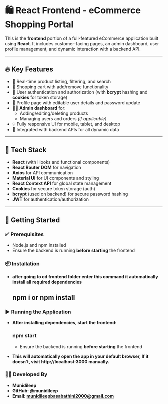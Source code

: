 # 🛍️ React Frontend - eCommerce Shopping Portal

This is the **frontend** portion of a full-featured eCommerce application built using **React**. It includes customer-facing pages, an admin dashboard, user profile management, and dynamic interaction with a backend API.

---

## 🔥 Key Features

- 🔎 Real-time product listing, filtering, and search
- 🛒 Shopping cart with add/remove functionality
- 🔐 User authentication and authorization (with **bcrypt** hashing and **cookies** for token storage)
- 👤 Profile page with editable user details and password update
- 🧑‍💼 **Admin dashboard** for:
  - Adding/editing/deleting products
  - Managing users and orders *(if applicable)*
- 💡 Fully responsive UI for mobile, tablet, and desktop
- 🔄 Integrated with backend APIs for all dynamic data

---

## 🧰 Tech Stack

- **React** (with Hooks and functional components)
- **React Router DOM** for navigation
- **Axios** for API communication
- **Material UI** for UI components and styling
- **React Context API** for global state management
- **Cookies** for secure token storage (auth)
- **bcrypt** (used on backend) for secure password hashing
- **JWT** for authentication/authorization

---

## 🚀 Getting Started

### ✅ Prerequisites

- Node.js and npm installed
- Ensure the backend is running **before starting** the frontend

### 📦 Installation

- **after going to cd frontend folder enter this command it automatically install all required dependencies**
    ## npm i or npm install

  
### ▶️ Running the Application

- **After installing dependencies, start the frontend:**
  ### npm start

  - Ensure the backend is running **before starting** the frontend

- **This will automatically open the app in your default browser, If it doesn't, visit http://localhost:3000 manually.**

### 🧑‍💻 Developed By

- **Munidileep**
- **GitHub: @munidileep**
- **Email: munidileepbasabathini2000@gmail.com**
